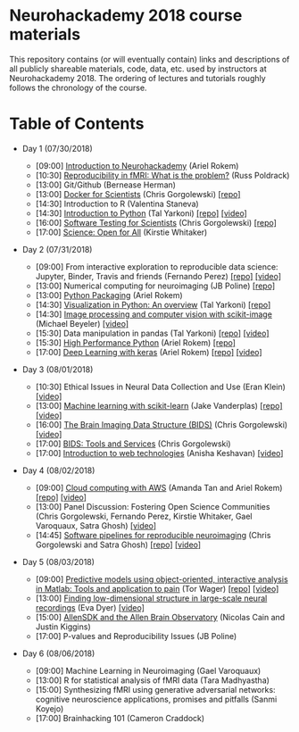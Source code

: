 # Neurohackademy 2018 course materials

This repository contains (or will eventually contain) links and descriptions of all publicly shareable materials, code, data, etc. used by instructors at Neurohackademy 2018. The ordering of lectures and tutorials roughly follows the chronology of the course.

# Table of Contents
* Day 1 (07/30/2018)
	* [09:00] [Introduction to Neurohackademy](https://neurohackademy.github.io/introduction-to-nh/) (Ariel Rokem)
	* [10:30] [Reproducibility in fMRI: What is the problem?](http://neurohackademy.org/wp-content/uploads/2018/02/Reproducibility_NHW2018.pdf) (Russ Poldrack)
	* [13:00] Git/Github (Bernease Herman)
	* [13:00] [Docker for Scientists](https://neurohackweek.github.io/docker-for-scientists/) (Chris Gorgolewski) [[repo]](https://github.com/neurohackweek/docker-for-scientists)
	* [14:30] Introduction to R (Valentina Staneva)
	* [14:30] [Introduction to Python](https://github.com/neurohackademy/introduction-to-python/blob/master/introduction-to-python.ipynb) (Tal Yarkoni) [[repo]](https://github.com/neurohackademy/introduction-to-python) [[video]](https://youtu.be/XkUrvhcSE3w)
	* [16:00] [Software Testing for Scientists](https://neurohackweek.github.io/software-testing-for-scientists/) (Chris Gorgolewski) [[repo]](https://github.com/neurohackweek/software-testing-for-scientists/)
	* [17:00] [Science: Open for All](https://docs.google.com/presentation/d/1aZsggPkRrdLw_QSmvKA2z3OdIdx0TZg7GxeZtK_3ycQ/edit#slide=id.g1088c5b110_0_183) (Kirstie Whitaker)

* Day 2 (07/31/2018)
	* [09:00] From interactive exploration to reproducible data science: Jupyter, Binder, Travis and friends (Fernando Perez) [[repo]](https://github.com/jupyterlab/jupyterlab-demo) [[video]](https://youtu.be/zC-3sdPtb0w)
	* [13:00] Numerical computing for neuroimaging (JB Poline) [[repo]](https://github.com/jbpoline/nhw-2018-tuesday-intro-numpy-nibabel)
	* [13:00] [Python Packaging](https://nsls-ii.github.io/scientific-python-cookiecutter/) (Ariel Rokem)
	* [14:30] [Visualization in Python: An overview](https://github.com/neurohackademy/visualization-in-python/blob/master/visualization-in-python.ipynb) (Tal Yarkoni) [[repo]](https://github.com/neurohackademy/visualization-in-python)
	* [14:30] [Image processing and computer vision with scikit-image](https://mbeyeler.github.io/2018-neurohack-skimage) (Michael Beyeler) [[video]](https://www.youtube.com/watch?v=rJUC3PmE6yQ)
	* [15:30] Data manipulation in pandas (Tal Yarkoni) [[repo]](https://github.com/jakevdp/PythonDataScienceHandbook) [[video]](https://www.youtube.com/watch?v=1VY8ww9ZuzY)
	* [15:30] [High Performance Python](https://neurohackademy.github.io/high-performance-python/) (Ariel Rokem) [[repo]](https://github.com/neurohackademy/high-performance-python)
	* [17:00] [Deep Learning with keras](https://neurohackademy.github.io/convolutional-neural-networks/) (Ariel Rokem) [[repo]](https://github.com/neurohackademy/convolutional-neural-networks/) [[video]](https://www.youtube.com/watch?v=avuqm1BipVA)

* Day 3 (08/01/2018)
	* [10:30] Ethical Issues in Neural Data Collection and Use (Eran Klein) [[video]](https://www.youtube.com/watch?v=ZdaLDKCnVcc)
	* [13:00] [Machine learning with scikit-learn](https://github.com/jakevdp/sklearn_tutorial/blob/master/notebooks/Index.ipynb) (Jake Vanderplas) [[repo]](https://github.com/jakevdp/sklearn_tutorial) [[video]](https://www.youtube.com/watch?v=yleEj8WayuY)
	* [16:00] [The Brain Imaging Data Structure (BIDS)](./slides/Gorgolewski_BIDS.pdf) (Chris Gorgolewski) [[video]](https://www.youtube.com/watch?v=_6A31vYV8-E)
	* [17:00] [BIDS: Tools and Services](./slides/Gorgolewski_BIDS_tools.pdf) (Chris Gorgolewski)
	* [17:00] [Introduction to web technologies](http://anisha.pizza/nha2018_web/) (Anisha Keshavan) [[video]](https://www.youtube.com/watch?v=zPuld-D8Yfk)

* Day 4 (08/02/2018)
	* [09:00] [Cloud computing with AWS](https://neurohackademy.github.io/cloud101_aws/) (Amanda Tan and Ariel Rokem) [[repo]](https://github.com/neurohackademy/cloud101_aws) [[video]](https://www.youtube.com/watch?v=TjfZmiqBDwc)
	* [13:00] Panel Discussion: Fostering Open Science Communities (Chris Gorgolewski, Fernando Perez, Kirstie Whitaker, Gael Varoquaux, Satra Ghosh) [[video]](https://www.youtube.com/watch?v=XHAheuaKi64)
	* [14:45] [Software pipelines for reproducible neuroimaging](./slides/Ghosh_reproducibility.pdf) (Chris Gorgolewski and Satra Ghosh) [[repo]](https://github.com/miykael/nipype_tutorial) [[video]](https://www.youtube.com/watch?v=a5LW_cLVafQ)

* Day 5 (08/03/2018)
	* [09:00] [Predictive models using object-oriented, interactive analysis in Matlab: Tools and application to pain](https://canlab.github.io/walkthroughs/) (Tor Wager) [[repo]](https://github.com/canlab/CanlabCore) [[video]](https://www.youtube.com/watch?v=p5cwODVsqgg)
	* [13:00] [Finding low-dimensional structure in large-scale neural recordings](./slides/Dyer_DimReduction.pdf) (Eva Dyer) [[video]](https://www.youtube.com/watch?v=cQgnnBK08B0)
	* [15:00] [AllenSDK and the Allen Brain Observatory](./slides/AIBS.pdf) (Nicolas Cain and Justin Kiggins)
	* [17:00] P-values and Reproducibility Issues (JB Poline)

* Day 6 (08/06/2018)
	* [09:00] Machine Learning in Neuroimaging (Gael Varoquaux)
	* [13:00] R for statistical analysis of fMRI data (Tara Madhyastha)
	* [15:00] Synthesizing fMRI using generative adversarial networks: cognitive neuroscience applications, promises and pitfalls (Sanmi Koyejo)
	* [17:00] Brainhacking 101 (Cameron Craddock)

